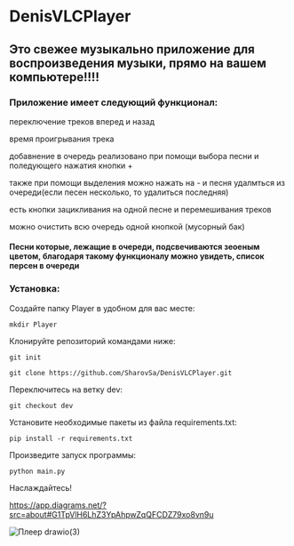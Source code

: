 
# DenisVLCPlayer
## Это свежее музыкально приложение для воспроизведения музыки, прямо на вашем компьютере!!!! 

### Приложение имеет следующий функционал:

  переключение треков вперед и назад
  
  время проигрывания трека

  добавнение в очередь реализовано при помощи выбора песни и поледующего нажатия кнопки +

  также при помощи выделения можно нажать на - и песня удалмться из очереди(если песен несколько, то удалиться последняя)

  
  есть кнопки зацикливания на одной песне и перемешивания треков


  можно очистить всю очередь одной кнопкой (мусорный бак) 

####   Песни которые, лежащие в очереди, подсвечиваются зеоеным цветом, благодаря такому функционалу можно увидеть, список персен в очереди


  
### Установка:

Создайте папку Player в удобном для вас месте:

`mkdir Player`

Клонируйте репозиторий командами ниже:

`git init`

`git clone https://github.com/SharovSa/DenisVLCPlayer.git`

Переключитесь на ветку dev:

`git checkout dev`

Установите необходимые пакеты из файла requirements.txt:

`pip install -r requirements.txt`

Произведите запуск программы:

`python main.py`

Наслаждайтесь!

https://app.diagrams.net/?src=about#G1TpVlH6LhZ3YpAhpwZqQFCDZ79xo8vn9u

![Плеер drawio(3)](https://github.com/SharovSa/DenisVLCPlayer/assets/116020011/bc80b903-44bc-407e-ab33-e85235f66f58)


